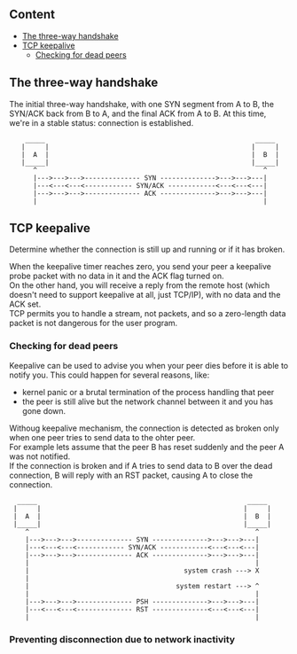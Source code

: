 ## Content
* [The three-way handshake](#three-way_handshake)
* [TCP keepalive](#keepalive)
  *  [Checking for dead peers](#checking_for_dead_peers)

## The three-way handshake <a name="three-way_handshake">
The initial three-way handshake, with one SYN segment from A to B, the SYN/ACK back from B to A, and the final ACK from A to B. At this time, we're in a stable status: connection is established.
```
    _____                                                     _____
   |     |                                                   |     |
   |  A  |                                                   |  B  |
   |_____|                                                   |_____|
      ^                                                         ^
      |--->--->--->-------------- SYN -------------->--->--->---|
      |---<---<---<------------ SYN/ACK ------------<---<---<---|
      |--->--->--->-------------- ACK -------------->--->--->---|
      |                                                         |
```

## TCP keepalive <a name="keepalive">
Determine whether the connection is still up and running or if it has broken.

When the keepalive timer reaches zero, you send your peer a keepalive probe packet with no data in it and the ACK flag turned on.\
On the other hand, you will receive a reply from the remote host (which doesn't need to support keepalive at all, just TCP/IP), with no data and the ACK set.\
TCP permits you to handle a stream, not packets, and so a zero-length data packet is not dangerous for the user program.
  

### Checking for dead peers <a name="checking_for_dead_peers">
Keepalive can be used to advise you when your peer dies before it is able to notify you. 
This could happen for several reasons, like:
  * kernel panic or a brutal termination of the process handling that peer
  * the peer is still alive but the network channel between it and you has gone down.
  
Withoug keepalive mechanism, the connection is detected as broken only when one peer tries to send data to the ohter peer.\
For example lets assume that the peer B has reset suddenly and the peer A was not notified.\
If the connection is broken and if A tries to send data to B over the dead connection, B will reply with an RST packet, causing A to close the connection.
  ```
    _____                                                     _____
   |     |                                                   |     |
   |  A  |                                                   |  B  |
   |_____|                                                   |_____|
      ^                                                         ^
      |--->--->--->-------------- SYN -------------->--->--->---|
      |---<---<---<------------ SYN/ACK ------------<---<---<---|
      |--->--->--->-------------- ACK -------------->--->--->---|
      |                                                         |
      |                                       system crash ---> X
      |
      |                                     system restart ---> ^
      |                                                         |
      |--->--->--->-------------- PSH -------------->--->--->---|
      |---<---<---<-------------- RST --------------<---<---<---|
      |                                                         |
 ``` 
  
### Preventing disconnection due to network inactivity
